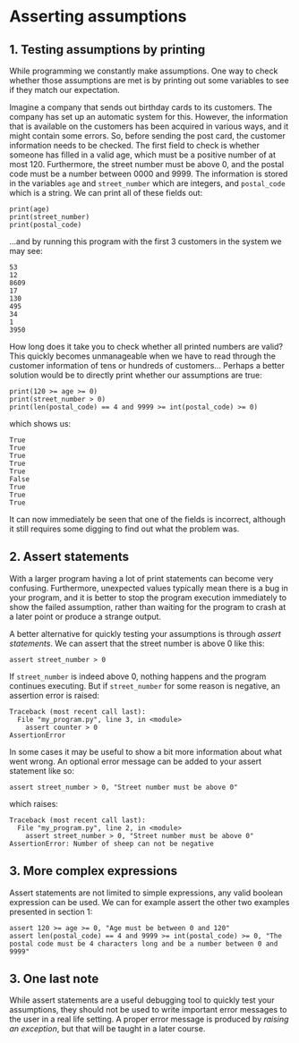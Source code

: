 # Asserting assumptions

## 1. Testing assumptions by printing

While programming we constantly make assumptions. One way to check whether those assumptions are met is by printing out some variables to see if they match our expectation. 

Imagine a company that sends out birthday cards to its customers. The company has set up an automatic system for this. However, the information that is available on the customers has been acquired in various ways, and it might contain some errors. So, before sending the post card, the customer information needs to be checked. 
The first field to check is whether someone has filled in a valid age, which must be a positive number of at most 120.  Furthermore, the street number must be above 0, and the postal code must be a number between 0000 and 9999. The information is stored in the variables `age` and `street_number` which are integers, and `postal_code` which is a string. We can print all of these fields out:

    print(age)
    print(street_number)
    print(postal_code)
    
...and by running this program with the first 3 customers in the system we may see:

    53
    12
    8609
    17
    130
    495
    34
    1
    3950
    
How long does it take you to check whether all printed numbers are valid? This quickly becomes unmanageable when we have to read through the customer information of tens or hundreds of customers...
Perhaps a better solution would be to directly print whether our assumptions are true:

    print(120 >= age >= 0)
    print(street_number > 0)
    print(len(postal_code) == 4 and 9999 >= int(postal_code) >= 0) 
    
which shows us:

    True
    True
    True
    True
    True
    False
    True
    True
    True

It can now immediately be seen that one of the fields is incorrect, although it still requires some digging to find out what the problem was. 

## 2. Assert statements

With a larger program having a lot of print statements can become very confusing. Furthermore, unexpected values typically mean there is a bug in your program, and it is better to stop the program execution immediately to show the failed assumption, rather than waiting for the program to crash at a later point or produce a strange output. 
 
A better alternative for quickly testing your assumptions is through *assert statements*. We can assert that the street number is above 0 like this:

    assert street_number > 0

If `street_number` is indeed above 0, nothing happens and the program continues executing. But if `street_number` for some reason is negative, an assertion error is raised:

    Traceback (most recent call last):
      File "my_program.py", line 3, in <module>
        assert counter > 0
    AssertionError


In some cases it may be useful to show a bit more information about what went wrong. An optional error message can be added to your assert statement like so:

    assert street_number > 0, "Street number must be above 0"

which raises:

    Traceback (most recent call last):
      File "my_program.py", line 2, in <module>
        assert street_number > 0, "Street number must be above 0"
    AssertionError: Number of sheep can not be negative


## 3. More complex expressions

Assert statements are not limited to simple expressions, any valid boolean expression can be used. We can for example assert the other two examples presented in section 1: 

    assert 120 >= age >= 0, "Age must be between 0 and 120"
    assert len(postal_code) == 4 and 9999 >= int(postal_code) >= 0, "The postal code must be 4 characters long and be a number between 0 and 9999"
    


## 3. One last note
While assert statements are a useful debugging tool to quickly test your assumptions, they should not be used to write important error messages to the user in a real life setting. A proper error message is produced by *raising an exception*, but that will be taught in a later course. 
